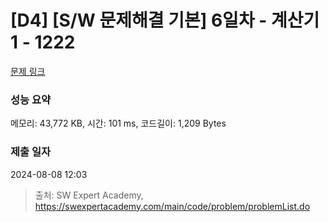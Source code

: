 # [D4] [S/W 문제해결 기본] 6일차 - 계산기1 - 1222 

[문제 링크](https://swexpertacademy.com/main/code/problem/problemDetail.do?contestProbId=AV14mbSaAEwCFAYD) 

### 성능 요약

메모리: 43,772 KB, 시간: 101 ms, 코드길이: 1,209 Bytes

### 제출 일자

2024-08-08 12:03



> 출처: SW Expert Academy, https://swexpertacademy.com/main/code/problem/problemList.do
